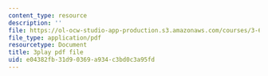```yaml
---
content_type: resource
description: ''
file: https://ol-ocw-studio-app-production.s3.amazonaws.com/courses/3-60-symmetry-structure-and-tensor-properties-of-materials-fall-2005/e04382fb31d90369a934c3bd0c3a95fd_B4xIxr3fB7c.pdf
file_type: application/pdf
resourcetype: Document
title: 3play pdf file
uid: e04382fb-31d9-0369-a934-c3bd0c3a95fd
---
```

